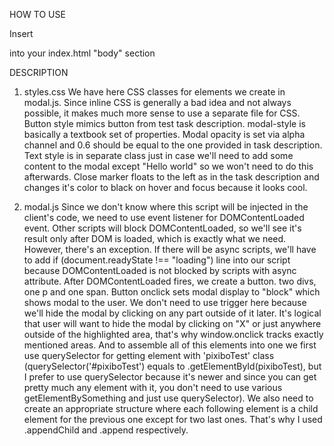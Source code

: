 HOW TO USE

  Insert
  <script src="modal.js"></script>
  into your index.html "body" section
  
DESCRIPTION

  1. styles.css
    We have here CSS classes for elements we create in modal.js. Since inline CSS is generally a bad idea and not always possible, it makes much more sense to use a separate file for CSS. 
    Button style mimics button from test task description. modal-style is basically a textbook set of properties. 
    Modal opacity is set via alpha channel and 0.6 should be equal to the one provided in task description. 
    Text style is in separate class just in case we'll need to add some content to the modal except "Hello world" so we won't need to do this afterwards.
    Close marker floats to the left as in the task description and changes it's color to black on hover and focus because it looks cool. 
  
  2. modal.js
    Since we don't know where this script will be injected in the client's code, we need to use event listener for DOMContentLoaded event. Other scripts will block DOMContentLoaded, so we'll see it's result only after DOM is loaded, which is exactly what we need. However, there's an exception. If there will be async scripts, we'll have to add 
    if (document.readyState !== "loading")
    line into our script because DOMContentLoaded is not blocked by scripts with async attribute.
    After DOMContentLoaded fires, we create a button. two divs, one p and one span. 
    Button onclick sets modal display to "block" which shows modal to the user. We don't need to use trigger here because we'll hide the modal by clicking on any part outside of it later. 
    It's logical that user will want to hide the modal by clicking on "X" or just anywhere outside of the highlighted area, that's why window.onclick tracks exactly mentioned areas. 
    And to assemble all of this elements into one we first use querySelector for getting element with 'pixiboTest' class (querySelector('#pixiboTest') equals to .getElementById(pixiboTest), but I prefer to use querySelector because it's newer and since you can get pretty much any element with it, you don't need to use various getElementBySomething and just use querySelector).
    We also need to create an appropriate structure where each following element is a child element for the previous one except for two last ones. That's why I used .appendChild and .append respectively. 

